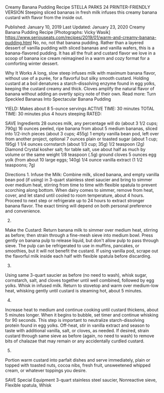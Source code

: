 Creamy Banana Pudding Recipe
STELLA PARKS
24     PRINTER-FRIENDLY VERSION
Steeping sliced bananas in fresh milk infuses this creamy banana custard with flavor from the inside out.

Published: January 10, 2019 Last Updated: January 23, 2020
Creamy Banana Pudding Recipe
[Photographs: Vicky Wasik]
https://www.seriouseats.com/recipes/2019/01/warm-and-creamy-banana-pudding.html
No, no, not that banana pudding. Rather than a layered dessert of vanilla pudding with sliced bananas and vanilla wafers, this is a banana-flavored pudding. It has all the fruit and custard flavor we love in a scoop of banana ice cream reimagined in a warm and cozy format for a comforting winter dessert.

Why It Works
A long, slow steep infuses milk with maximum banana flavor, without use of a purée, for a flavorful but silky smooth custard.
Holding custard at a boil denatures a starch-dissolving enzyme found in egg yolks, keeping the custard creamy and thick.
Cloves amplify the natural flavor of banana without adding an overtly spicy note of their own.
Read more: Turn Speckled Bananas Into Spectacular Banana Pudding

YIELD:
Makes about 8 5-ounce servings
ACTIVE TIME:
30 minutes
TOTAL TIME:
30 minutes plus 4 hours steeping
RATED:
    
 SAVE
Ingredients
28 ounces milk, any percentage will do (about 3 1/2 cups; 790g)
16 ounces peeled, ripe banana from about 5 medium bananas, sliced into 1/2-inch pieces (about 3 cups; 455g)
1 empty vanilla bean pod, left over from another project, optional
7 ounces plain or toasted sugar (about 1 cup; 195g)
1 1/4 ounces cornstarch (about 1/3 cup; 35g)
1/2 teaspoon (2g) Diamond Crystal kosher salt; for table salt, use about half as much by volume or the same weight
1/8 teaspoon (.5g) ground cloves
5 ounces egg yolk (from about 10 large eggs; 140g)
1/4 ounce vanilla extract (1 1/2 teaspoons; 7g)

Directions
1.
Infuse the Milk: Combine milk, sliced banana, and empty vanilla bean pod (if using) in 3-quart stainless steel saucier and bring to simmer over medium heat, stirring from time to time with flexible spatula to prevent scorching along bottom. When dairy comes to simmer, remove from heat, cover, and let stand until cooled to room temperature, about 4 hours. Proceed to next step or refrigerate up to 24 hours to extract stronger banana flavor. The exact timing will depend on both personal preference and convenience.

2.
Make the Custard: Return banana milk to simmer over medium heat, stirring as before; then strain through a fine-mesh sieve into medium bowl. Press gently on banana pulp to release liquid, but don't allow pulp to pass through sieve. The pulp can be refrigerated to use in muffins, pancakes, or smoothies, but it will not benefit the custard. If using vanilla pod, scrape out the flavorful milk inside each half with flexible spatula before discarding.

3.
Using same 3-quart saucier as before (no need to wash), whisk sugar, cornstarch, salt, and cloves together until well combined, followed by egg yolks. Whisk in infused milk. Return to stovetop and warm over medium-low heat, whisking gently until custard is steaming hot, about 5 minutes.

4.
Increase heat to medium and continue cooking until custard thickens, about 5 minutes longer. When it begins to bubble, set timer and continue whisking for 90 seconds. This step is important to neutralize starch-dissolving protein found in egg yolks. Off-heat, stir in vanilla extract and season to taste with additional vanilla, salt, or cloves, as needed. If desired, strain custard through same sieve as before (again, no need to wash) to remove bits of chalazae that may remain or any accidentally curdled custard.

5.
Portion warm custard into parfait dishes and serve immediately, plain or topped with toasted nuts, cocoa nibs, fresh fruit, unsweetened whipped cream, or whatever toppings you desire.

 SAVE
Special Equipment
3-quart stainless steel saucier, Nonreactive sieve, Flexible spatula, Whisk